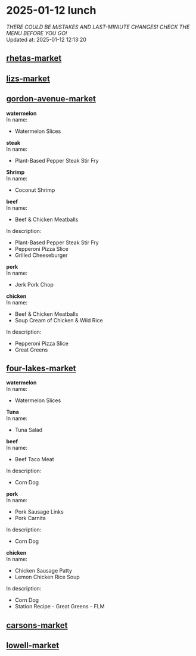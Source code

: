 # 2025-01-12 lunch  
*THERE COULD BE MISTAKES AND LAST-MINIUTE CHANGES! CHECK THE MENU BEFORE YOU GO!*  
Updated at: 2025-01-12 12:13:20  
## [rhetas-market](https://wisc-housingdining.nutrislice.com/menu/rhetas-market/lunch/2025-01-12)  
## [lizs-market](https://wisc-housingdining.nutrislice.com/menu/lizs-market/lunch/2025-01-12)  
## [gordon-avenue-market](https://wisc-housingdining.nutrislice.com/menu/gordon-avenue-market/lunch/2025-01-12)  
**watermelon**  
In name:   
 - Watermelon Slices  
  
**steak**  
In name:   
 - Plant-Based Pepper Steak Stir Fry  
  
**Shrimp**  
In name:   
 - Coconut Shrimp  
  
**beef**  
In name:   
 - Beef & Chicken Meatballs  
  
In description:   
 - Plant-Based Pepper Steak Stir Fry  
 - Pepperoni Pizza Slice  
 - Grilled Cheeseburger  
  
**pork**  
In name:   
 - Jerk Pork Chop  
  
**chicken**  
In name:   
 - Beef & Chicken Meatballs  
 - Soup Cream of Chicken & Wild Rice  
  
In description:   
 - Pepperoni Pizza Slice  
 - Great Greens  
  
## [four-lakes-market](https://wisc-housingdining.nutrislice.com/menu/four-lakes-market/lunch/2025-01-12)  
**watermelon**  
In name:   
 - Watermelon Slices  
  
**Tuna**  
In name:   
 - Tuna Salad  
  
**beef**  
In name:   
 - Beef Taco Meat  
  
In description:   
 - Corn Dog  
  
**pork**  
In name:   
 - Pork Sausage Links  
 - Pork Carnita  
  
In description:   
 - Corn Dog  
  
**chicken**  
In name:   
 - Chicken Sausage Patty  
 - Lemon Chicken Rice Soup  
  
In description:   
 - Corn Dog  
 - Station Recipe - Great Greens - FLM  
  
## [carsons-market](https://wisc-housingdining.nutrislice.com/menu/carsons-market/lunch/2025-01-12)  
## [lowell-market](https://wisc-housingdining.nutrislice.com/menu/lowell-market/lunch/2025-01-12)  
  
